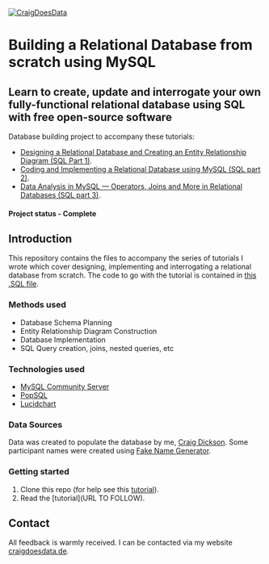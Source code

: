 [![CraigDoesData][logo]][link]

[logo]: https://www.craigdoesdata.de/img/logo/logo.png
[link]: https://www.craigdoesdata.de/


# Building a Relational Database from scratch using MySQL
## Learn to create, update and interrogate your own fully-functional relational database using SQL with free open-source software
Database building project to accompany these tutorials:
 - [Designing a Relational Database and Creating an Entity Relationship Diagram (SQL Part 1)](https://towardsdatascience.com/designing-a-relational-database-and-creating-an-entity-relationship-diagram-89c1c19320b2).
 - [Coding and Implementing a Relational Database using MySQL (SQL part 2)](https://towardsdatascience.com/coding-and-implementing-a-relational-database-using-mysql-d9bc69be90f5).
 - [Data Analysis in MySQL — Operators, Joins and More in Relational Databases (SQL part 3)](https://towardsdatascience.com/data-analysis-in-mysql-operators-joins-and-more-in-relational-databases-26c0a968e61e).
 


#### Project status - Complete

## Introduction
This repository contains the files to accompany the series of tutorials I wrote which cover designing, implementing and interrogating a relational database from scratch. The code to go with the tutorial is contained in [this .SQL file](https://github.com/thecraigd/SQL_School_Tutorial/blob/master/ILS_DB_code.sql).

### Methods used
* Database Schema Planning
* Entity Relationship Diagram Construction
* Database Implementation
* SQL Query creation, joins, nested queries, etc


### Technologies used
* [MySQL Community Server](https://dev.mysql.com/downloads/mysql/)
* [PopSQL](https://popsql.com/)
* [Lucidchart](https://www.lucidchart.com/pages/)



### Data Sources

Data was created to populate the database by me, [Craig Dickson](https://www.craigdoesdata.de).
Some participant names were created using [Fake Name Generator](https://www.fakenamegenerator.com/).

### Getting started

1. Clone this repo (for help see this [tutorial](https://help.github.com/articles/cloning-a-repository/)).
2. Read the [tutorial](URL TO FOLLOW).


## Contact
All feedback is warmly received. I can be contacted via my website [craigdoesdata.de](https://www.craigdoesdata.de/contact.html).
